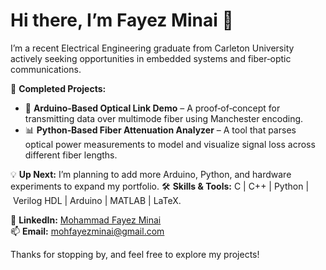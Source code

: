 # Hi there, I’m Fayez Minai 👋
I’m a recent Electrical Engineering graduate from Carleton University actively seeking opportunities in embedded systems and fiber‑optic communications.

🚀 **Completed Projects:**
- 🧩 **Arduino‑Based Optical Link Demo** – A proof‑of‑concept for transmitting data over multimode fiber using Manchester encoding. 
- 📊 **Python‑Based Fiber Attenuation Analyzer** – A tool that parses optical power measurements to model and visualize signal loss across different fiber lengths. 

💡 **Up Next:** I’m planning to add more Arduino, Python, and hardware experiments to expand my portfolio. 
🛠️ **Skills & Tools:** C | C++ | Python | Verilog HDL | Arduino | MATLAB | LaTeX. 

🔗 **LinkedIn:** [Mohammad Fayez Minai](https://www.linkedin.com/in/mohammad-fayez-minai-34a094348)   
📫 **Email:** mohfayezminai@gmail.com 

Thanks for stopping by, and feel free to explore my projects!

